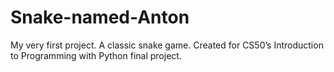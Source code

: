 # Snake-named-Anton
My very first project. A classic snake game.  Created for CS50’s Introduction to Programming with Python final project.
